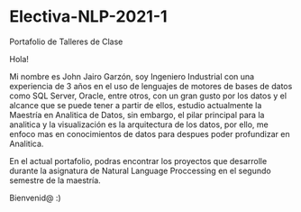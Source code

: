 # Electiva-NLP-2021-1
Portafolio de Talleres de Clase

Hola!

Mi nombre es John Jairo Garzón, soy Ingeniero Industrial con una experiencia de 3 años en el uso de lenguajes de motores de bases de datos como SQL Server, Oracle, entre otros, con un gran gusto por los datos y el alcance que se puede tener a partir de ellos, estudio actualmente la Maestría en Analitica de Datos, sin embargo, el pilar principal para la analitica y la visualización es la arquitectura de los datos, por ello, me enfoco mas en conocimientos de datos para despues poder profundizar en Analitica.

En el actual portafolio, podras encontrar los proyectos que desarrolle durante la asignatura de Natural Language Proccessing en el segundo semestre de la maestría.

Bienvenid@ :)
